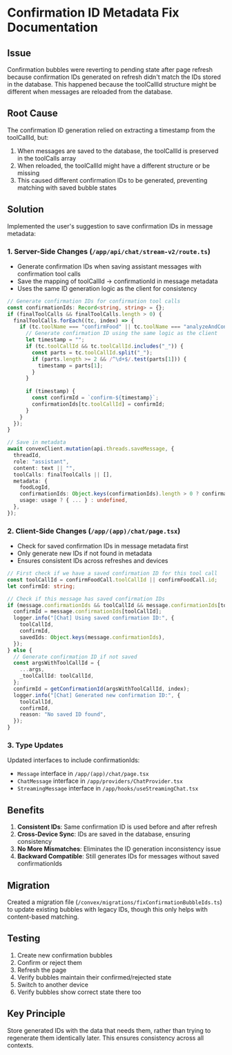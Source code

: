 # Confirmation ID Metadata Fix Documentation

## Issue
Confirmation bubbles were reverting to pending state after page refresh because confirmation IDs generated on refresh didn't match the IDs stored in the database. This happened because the toolCallId structure might be different when messages are reloaded from the database.

## Root Cause
The confirmation ID generation relied on extracting a timestamp from the toolCallId, but:
1. When messages are saved to the database, the toolCallId is preserved in the toolCalls array
2. When reloaded, the toolCallId might have a different structure or be missing
3. This caused different confirmation IDs to be generated, preventing matching with saved bubble states

## Solution
Implemented the user's suggestion to save confirmation IDs in message metadata:

### 1. Server-Side Changes (`/app/api/chat/stream-v2/route.ts`)
- Generate confirmation IDs when saving assistant messages with confirmation tool calls
- Save the mapping of toolCallId -> confirmationId in message metadata
- Uses the same ID generation logic as the client for consistency

```typescript
// Generate confirmation IDs for confirmation tool calls
const confirmationIds: Record<string, string> = {};
if (finalToolCalls && finalToolCalls.length > 0) {
  finalToolCalls.forEach((tc, index) => {
    if (tc.toolName === "confirmFood" || tc.toolName === "analyzeAndConfirmPhoto") {
      // Generate confirmation ID using the same logic as the client
      let timestamp = "";
      if (tc.toolCallId && tc.toolCallId.includes("_")) {
        const parts = tc.toolCallId.split("_");
        if (parts.length >= 2 && /^\d+$/.test(parts[1])) {
          timestamp = parts[1];
        }
      }
      
      if (timestamp) {
        const confirmId = `confirm-${timestamp}`;
        confirmationIds[tc.toolCallId] = confirmId;
      }
    }
  });
}

// Save in metadata
await convexClient.mutation(api.threads.saveMessage, {
  threadId,
  role: "assistant",
  content: text || "",
  toolCalls: finalToolCalls || [],
  metadata: {
    foodLogId,
    confirmationIds: Object.keys(confirmationIds).length > 0 ? confirmationIds : undefined,
    usage: usage ? { ... } : undefined,
  },
});
```

### 2. Client-Side Changes (`/app/(app)/chat/page.tsx`)
- Check for saved confirmation IDs in message metadata first
- Only generate new IDs if not found in metadata
- Ensures consistent IDs across refreshes and devices

```typescript
// First check if we have a saved confirmation ID for this tool call
const toolCallId = confirmFoodCall.toolCallId || confirmFoodCall.id;
let confirmId: string;

// Check if this message has saved confirmation IDs
if (message.confirmationIds && toolCallId && message.confirmationIds[toolCallId]) {
  confirmId = message.confirmationIds[toolCallId];
  logger.info("[Chat] Using saved confirmation ID:", {
    toolCallId,
    confirmId,
    savedIds: Object.keys(message.confirmationIds),
  });
} else {
  // Generate confirmation ID if not saved
  const argsWithToolCallId = {
    ...args,
    _toolCallId: toolCallId,
  };
  confirmId = getConfirmationId(argsWithToolCallId, index);
  logger.info("[Chat] Generated new confirmation ID:", {
    toolCallId,
    confirmId,
    reason: "No saved ID found",
  });
}
```

### 3. Type Updates
Updated interfaces to include confirmationIds:
- `Message` interface in `/app/(app)/chat/page.tsx`
- `ChatMessage` interface in `/app/providers/ChatProvider.tsx`
- `StreamingMessage` interface in `/app/hooks/useStreamingChat.tsx`

## Benefits
1. **Consistent IDs**: Same confirmation ID is used before and after refresh
2. **Cross-Device Sync**: IDs are saved in the database, ensuring consistency
3. **No More Mismatches**: Eliminates the ID generation inconsistency issue
4. **Backward Compatible**: Still generates IDs for messages without saved confirmationIds

## Migration
Created a migration file (`/convex/migrations/fixConfirmationBubbleIds.ts`) to update existing bubbles with legacy IDs, though this only helps with content-based matching.

## Testing
1. Create new confirmation bubbles
2. Confirm or reject them
3. Refresh the page
4. Verify bubbles maintain their confirmed/rejected state
5. Switch to another device
6. Verify bubbles show correct state there too

## Key Principle
Store generated IDs with the data that needs them, rather than trying to regenerate them identically later. This ensures consistency across all contexts.